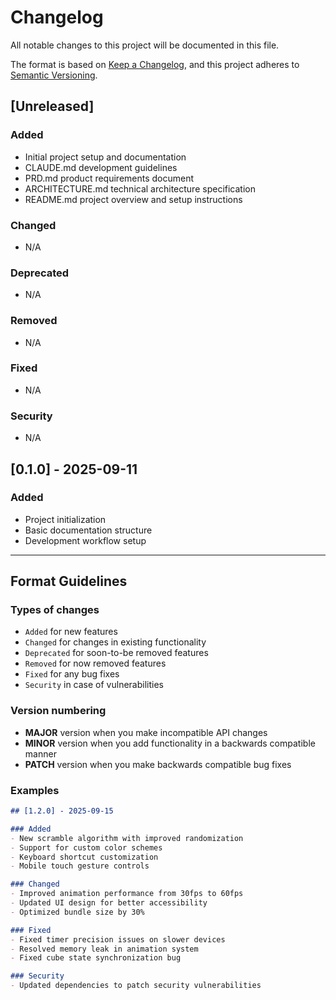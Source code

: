 # Changelog

All notable changes to this project will be documented in this file.

The format is based on [Keep a Changelog](https://keepachangelog.com/en/1.0.0/),
and this project adheres to [Semantic Versioning](https://semver.org/spec/v2.0.0.html).

## [Unreleased]

### Added
- Initial project setup and documentation
- CLAUDE.md development guidelines
- PRD.md product requirements document  
- ARCHITECTURE.md technical architecture specification
- README.md project overview and setup instructions

### Changed
- N/A

### Deprecated
- N/A

### Removed
- N/A

### Fixed
- N/A

### Security
- N/A

## [0.1.0] - 2025-09-11

### Added
- Project initialization
- Basic documentation structure
- Development workflow setup

---

## Format Guidelines

### Types of changes
- `Added` for new features
- `Changed` for changes in existing functionality
- `Deprecated` for soon-to-be removed features
- `Removed` for now removed features
- `Fixed` for any bug fixes
- `Security` in case of vulnerabilities

### Version numbering
- **MAJOR** version when you make incompatible API changes
- **MINOR** version when you add functionality in a backwards compatible manner
- **PATCH** version when you make backwards compatible bug fixes

### Examples

```markdown
## [1.2.0] - 2025-09-15

### Added
- New scramble algorithm with improved randomization
- Support for custom color schemes
- Keyboard shortcut customization
- Mobile touch gesture controls

### Changed
- Improved animation performance from 30fps to 60fps
- Updated UI design for better accessibility
- Optimized bundle size by 30%

### Fixed
- Fixed timer precision issues on slower devices
- Resolved memory leak in animation system
- Fixed cube state synchronization bug

### Security
- Updated dependencies to patch security vulnerabilities
```